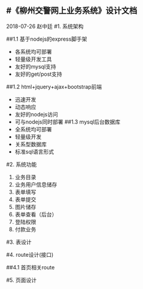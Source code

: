 #《柳州交警网上业务系统》设计文档
---------------
2018-07-26
赵中廷
#1. 系统架构

##1.1 基于nodejs的express脚手架

+ 各系统均可部署
+ 轻量级开发工具
+ 友好的mysql支持
+ 友好的get/post支持

##1.2 html+jquery+ajax+bootstrap前端

+ 迅速开发
+ 动态响应
+ 友好的nodejs访问
+ 可与nodejs同时部署
##1.3 mysql后台数据库
+ 全系统均可部署
+ 轻量级开发
+ 关系型数据库
+ 标准sql语言形式

#2. 系统功能
1. 业务目录
2. 业务用户信息储存
3. 表单填写
4. 表单提交
5. 图片储存
6. 表单查看（后台）
7. 登陆权限
8. 付款业务

#3. 表设计

#4. route设计(接口)

##4.1 首页相关route

#5. 页面设计

